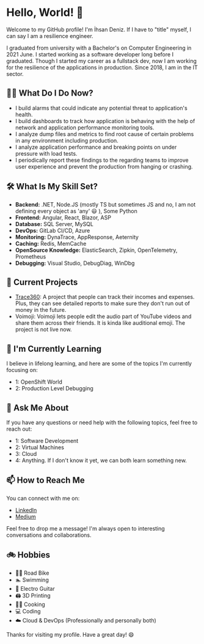 # Hello, World! 👋

Welcome to my GitHub profile! I'm İhsan Deniz. If I have to "title" myself, I can say I am a resilience engineer. 

I graduated from university with a Bachelor's on Computer Engineering in 2021 June. I started working as a software developer long before I graduated. Though I started my career as a fullstack dev, now I am working for the resilience of the applications in production. Since 2018, I am in the IT sector.

## 👨‍💼 What Do I Do Now?

- I build alarms that could indicate any potential threat to application's health.
- I build dashboards to track how application is behaving with the help of network and application performance monitoring tools.
- I analyze dump files and metrics to find root cause of certain problems in any environment including production.
- I analyze application performance and breaking points on under pressure with load tests.
- I periodically report these findings to the regarding teams to improve user experience and prevent the production from hanging or crashing.

## 🛠️ What Is My Skill Set?

- **Backend:** .NET, Node.JS (mostly TS but sometimes JS and no, I am not defining every object as 'any' 😃 ), Some Python
- **Frontend:** Angular, React, Blazor, ASP
- **Database:** SQL Server, MySQL
- **DevOps:** GitLab CI/CD, Azure
- **Monitoring:** DynaTrace, AppResponse, Aeternity
- **Caching:** Redis, MemCache
- **OpenSource Knowledge:** ElasticSearch, Zipkin, OpenTelemetry, Prometheus
- **Debugging:** Visual Studio, DebugDiag, WinDbg

## 🔭 Current Projects

- [Trace360](https://trace360.finance): A project that people can track their incomes and expenses. Plus, they can see detailed reports to make sure they don't run out of money in the future.
- Voimoji: Voimoji lets people edit the audio part of YouTube videos and share them across their friends. It is kinda like auditional emoji. The project is not live now.

## 🌱 I'm Currently Learning

I believe in lifelong learning, and here are some of the topics I'm currently focusing on:

- 1: OpenShift World
- 2: Production Level Debugging

## 💬 Ask Me About

If you have any questions or need help with the following topics, feel free to reach out:

- 1: Software Development
- 2: Virtual Machines
- 3: Cloud
- 4: Anything. If I don't know it yet, we can both learn something new.

## 📫 How to Reach Me

You can connect with me on:

- [LinkedIn](https://linkedin.com/in/idylmz)
- [Medium](https://medium.com/@idylmz)

Feel free to drop me a message! I'm always open to interesting conversations and collaborations.

## 🚲 Hobbies
- 🚴‍♂️ Road Bike
- 🏊 Swimming
- 🎸 Electro Guitar
- 🖨️ 3D Printing
- 👨‍🍳 Cooking
- 💻 Coding
- ☁️ Cloud & DevOps (Professionally and personally both)

Thanks for visiting my profile. Have a great day! 😄
